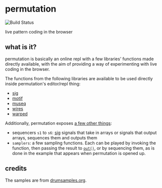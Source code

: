 # permutation

![Build Status](https://api.travis-ci.org/justinvdm/permutation.png)

live pattern coding in the browser

## what is it?

permutation is basically an online repl with a few libraries' functions made directly available, with the aim of providing a way of experimenting with live coding in the browser.

The functions from the following libraries are available to be used directly inside permutation's editor/repl thing:

  - [sig](https://github.com/justinvdm/sig)
  - [motif](https://github.com/justinvdm/motif)
  - [museq](https://github.com/justinvdm/museq)
  - [wires](https://github.com/justinvdm/wires)
  - [warped](https://github.com/justinvdm/warped)

Additionally, permutation exposes [a few other things](https://github.com/justinvdm/permutation/tree/master/src/scripts/init.js):
  - sequencers `s1` to `s6`: [sig](https://github.com/justinvdm/sig) signals that take in arrays or signals that output arrays, sequences them and outputs them
  - `samplers`: a few sampling functions. Each can be played by invoking the function, then passing the result to [`out()`](https://github.com/justinvdm/wires#outugen-bus), or by sequencing them, as is done in the example that appears when permutation is opened up.

## credits

The samples are from [drumsamples.org](http://www.drumsamples.org/).
